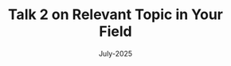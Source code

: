---
title: "Talk 2 on Relevant Topic in Your Field"
collection: talks
type: "Talk"
permalink: /talks/2014-02-01-talk-2
venue: "Poster presentation IC2S2"
date: July-2025
location: "London, UK"
---